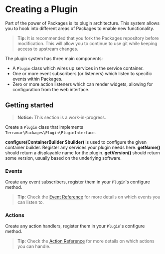 Creating a Plugin
=================

Part of the power of Packages is its plugin architecture. This system allows you to hook into different areas of
Packages to enable new functionality.

> **Tip:** It is recommended that you fork the Packages repository before modification. This will allow you to continue
  to use git while keeping access to upstream changes.

The plugin system has three main components:

* A `Plugin` class which wires up services in the service container.
* One or more event subscribers (or listeners) which listen to specific events within Packages.
* Zero or more action listeners which can render widgets, allowing for configuration from the web interface.

Getting started
---------------

> **Notice:** This section is a work-in-progress.

Create a `Plugin` class that implements `Terramar\Packages\Plugin\PluginInterface`.

  **configure(ContainerBuilder $builder)** is used to configure the given container builder. Register any services your plugin needs here.
  **getName()** should return a displayable name for the plugin.
  **getVersion()** should return some version, usually based on the underlying software.


### Events

Create any event subscribers, register them in your `Plugin`'s configure method.

> **Tip:** Check the [Event Reference](event-reference.md) for more details on which events you can listen to.


### Actions

Create any action handlers, register them in your `Plugin`'s configure method.

> **Tip:** Check the [Action Reference](action-reference.md) for more details on which actions you can handle.
